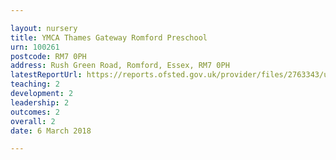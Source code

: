 ```yaml
---

layout: nursery
title: YMCA Thames Gateway Romford Preschool
urn: 100261
postcode: RM7 0PH
address: Rush Green Road, Romford, Essex, RM7 0PH
latestReportUrl: https://reports.ofsted.gov.uk/provider/files/2763343/urn/100261.pdf
teaching: 2
development: 2
leadership: 2
outcomes: 2
overall: 2
date: 6 March 2018

---
```

